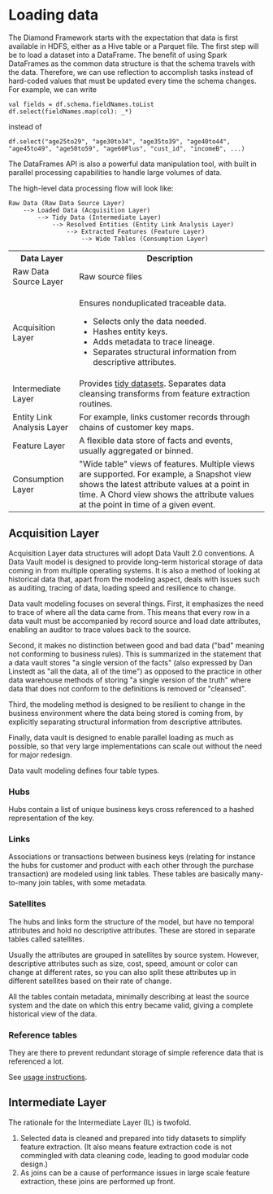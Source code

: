 # Loading data

The Diamond Framework starts with the expectation that data is first available in HDFS, either as a Hive table or a Parquet file. The first step will be to load a dataset into a DataFrame. The benefit of using Spark DataFrames as the common data structure is that the schema travels with the data. Therefore, we can use reflection to accomplish tasks instead of hard-coded values that must be updated every time the schema changes. For example, we can write
 
    val fields = df.schema.fieldNames.toList
    df.select(fieldNames.map(col): _*)

instead of

    df.select("age25to29", "age30to34", "age35to39", "age40to44", "age45to49", "age50to59", "age60Plus", "cust_id", "incomeB", ...)

The DataFrames API is also a powerful data manipulation tool, with built in parallel processing capabilities to handle large volumes of data.

The high-level data processing flow will look like:

    Raw Data (Raw Data Source Layer)
        --> Loaded Data (Acquisition Layer)
            --> Tidy Data (Intermediate Layer)
                --> Resolved Entities (Entity Link Analysis Layer)
                    --> Extracted Features (Feature Layer)
                        --> Wide Tables (Consumption Layer)

<table>
    <tr>
        <th>Data Layer
        <th>Description
    </tr>
    <tr>
        <td>Raw Data Source Layer
        <td>Raw source files
    </tr>
    <tr>
        <td>Acquisition Layer
        <td>
            <p>Ensures nonduplicated traceable data.
            <ul>
                <li>Selects only the data needed.
                <li>Hashes entity keys.
                <li>Adds metadata to trace lineage.
                <li>Separates structural information from descriptive attributes.
            </ul>
        </td>
    </tr>
    <tr>
        <td>Intermediate Layer
        <td>Provides <a href="http://vita.had.co.nz/papers/tidy-data.pdf">tidy datasets</a>. Separates data cleansing transforms from feature extraction routines.
    </tr>
    <tr>
        <td>Entity Link Analysis Layer
        <td>For example, links customer records through chains of customer key maps.
    </tr>
    <tr>
        <td>Feature Layer
        <td>A flexible data store of facts and events, usually aggregated or binned.
    </tr>
    <tr>
        <td>Consumption Layer
        <td>"Wide table" views of features. Multiple views are supported. For example, a Snapshot view shows the latest attribute values at a point in time. A Chord view shows the attribute values at the point in time of a given event.
    </tr>
</table>


## Acquisition Layer

Acquisition Layer data structures will adopt Data Vault 2.0 conventions. A Data Vault model is designed to provide long-term historical storage of data coming in from multiple operating systems. It is also a method of looking at historical data that, apart from the modeling aspect, deals with issues such as auditing, tracing of data, loading speed and resilience to change.

Data vault modeling focuses on several things. First, it emphasizes the need to trace of where all the data came from. This means that every row in a data vault must be accompanied by record source and load date attributes, enabling an auditor to trace values back to the source.

Second, it makes no distinction between good and bad data ("bad" meaning not conforming to business rules). This is summarized in the statement that a data vault stores "a single version of the facts" (also expressed by Dan Linstedt as "all the data, all of the time") as opposed to the practice in other data warehouse methods of storing "a single version of the truth" where data that does not conform to the definitions is removed or "cleansed".

Third, the modeling method is designed to be resilient to change in the business environment where the data being stored is coming from, by explicitly separating structural information from descriptive attributes.

Finally, data vault is designed to enable parallel loading as much as possible, so that very large implementations can scale out without the need for major redesign.

Data vault modeling defines four table types.

### Hubs

Hubs contain a list of unique business keys cross referenced to a hashed representation of the key.

### Links

Associations or transactions between business keys (relating for instance the hubs for customer and product with each other through the purchase transaction) are modeled using link tables. These tables are basically many-to-many join tables, with some metadata.

### Satellites

The hubs and links form the structure of the model, but have no temporal attributes and hold no descriptive attributes. These are stored in separate tables called satellites.

Usually the attributes are grouped in satellites by source system. However, descriptive attributes such as size, cost, speed, amount or color can change at different rates, so you can also split these attributes up in different satellites based on their rate of change.

All the tables contain metadata, minimally describing at least the source system and the date on which this entry became valid, giving a complete historical view of the data.

### Reference tables

They are there to prevent redundant storage of simple reference data that is referenced a lot.

See [usage instructions](usage.md).

## Intermediate Layer

The rationale for the Intermediate Layer (IL) is twofold.

1. Selected data is cleaned and prepared into tidy datasets to simplify feature extraction. (It also means feature extraction code is not commingled with data cleaning code, leading to good modular code design.)
2. As joins can be a cause of performance issues in large scale feature extraction, these joins are performed up front.
